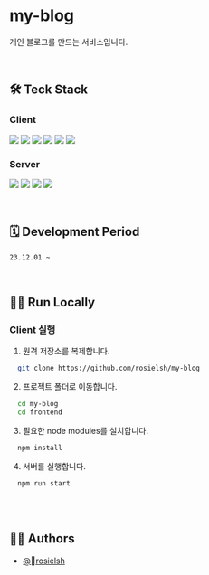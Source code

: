 # my-blog

개인 블로그를 만드는 서비스입니다.

<br/>

## 🛠️ Teck Stack

### Client

<img src="https://img.shields.io/badge/React-61DAFB?style=for-the-badge&logo=react&logoColor=white"> <img src="https://img.shields.io/badge/JavaScript-F7DF1E?style=for-the-badge&logo=javascript&logoColor=black"> <img src="https://img.shields.io/badge/TypeScript-007ACC?style=for-the-badge&logo=typescript&logoColor=white"> <img src="https://img.shields.io/badge/TailwindCSS-38B2AC?style=for-the-badge&logo=tailwind-css&logoColor=white"> <img src="https://img.shields.io/badge/HTML5-E34F26?style=for-the-badge&logo=html5&logoColor=white"> <img src="https://img.shields.io/badge/CSS3-1572B6?style=for-the-badge&logo=css3&logoColor=white">

### Server

<img src="https://img.shields.io/badge/Java-007396?style=for-the-badge&logo=java&logoColor=white"> <img src="https://img.shields.io/badge/Spring_Boot-6DB33F?style=for-the-badge&logo=spring-boot&logoColor=white"> <img src="https://img.shields.io/badge/MySQL-4479A1?style=for-the-badge&logo=mysql&logoColor=white"> <img src="https://img.shields.io/badge/MyBatis-FF4500?style=for-the-badge&logoColor=white">

<br/>

<!-- @todo: 배포 이후 정리 -->

<!-- ## Deployment url -->

<!-- ## Version History -->

## 🗓️ Development Period

`23.12.01 ~`

<br/>

## 🏃‍♂️ Run Locally

### Client 실행

1. 원격 저장소를 복제합니다.

```bash
  git clone https://github.com/rosielsh/my-blog
```

2. 프로젝트 폴더로 이동합니다.

```bash
  cd my-blog
  cd frontend
```

3. 필요한 node modules를 설치합니다.

```bash
  npm install
```

4. 서버를 실행합니다.

```bash
  npm run start
```

<br/>

<!-- ### Server 실행 -->

<br/>

<!-- ## 👩🏻‍💻 Demo

Insert gif or link to demo -->

<!-- ## 📃 Documentation

[Documentation](https://linktodocumentation) -->

## ✍🏻 Authors

-   [@rosielsh](https://www.github.com/rosielsh)
